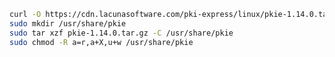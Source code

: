﻿```sh
curl -O https://cdn.lacunasoftware.com/pki-express/linux/pkie-1.14.0.tar.gz
sudo mkdir /usr/share/pkie
sudo tar xzf pkie-1.14.0.tar.gz -C /usr/share/pkie
sudo chmod -R a=r,a+X,u+w /usr/share/pkie
```
